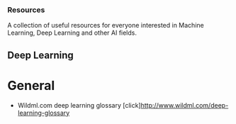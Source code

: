 ### Resources
A collection of useful resources for everyone interested in Machine Learning, Deep Learning and other AI fields.

## Deep Learning

# General

- Wildml.com deep learning glossary [click]http://www.wildml.com/deep-learning-glossary


